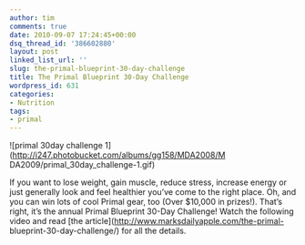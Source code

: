 ```yaml
---
author: tim
comments: true
date: 2010-09-07 17:24:45+00:00
dsq_thread_id: '386602880'
layout: post
linked_list_url: ''
slug: the-primal-blueprint-30-day-challenge
title: The Primal Blueprint 30-Day Challenge
wordpress_id: 631
categories:
- Nutrition
tags:
- primal
---
```


![primal 30day challenge 1](http://i247.photobucket.com/albums/gg158/MDA2008/M
DA2009/primal_30day_challenge-1.gif)

If you want to lose weight, gain muscle, reduce stress, increase energy or
just generally look and feel healthier you’ve come to the right place. Oh, and
you can win lots of cool Primal gear, too (Over $10,000 in prizes!). That’s
right, it’s the annual Primal Blueprint 30-Day Challenge! Watch the following
video and read [the article](http://www.marksdailyapple.com/the-primal-
blueprint-30-day-challenge/) for all the details.

